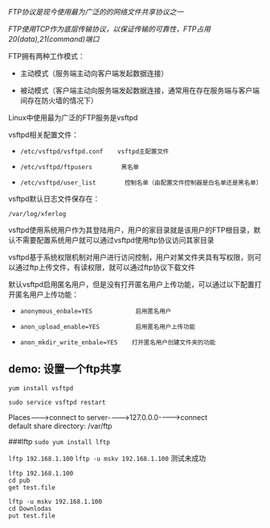 *FTP协议是现今使用最为广泛的的网络文件共享协议之一*

*FTP使用TCP作为底层传输协议，以保证传输的可靠性，FTP占用20(data),21(command)端口*

FTP拥有两种工作模式：

- 主动模式（服务端主动向客户端发起数据连接）

- 被动模式（客户端主动向服务端发起数据连接，通常用在存在服务端与客户端间存在防火墙的情况下）

Linux中使用最为广泛的FTP服务是vsftpd  

vsftpd相关配置文件：

- `/etc/vsftpd/vsftpd.conf    vsftpd主配置文件`

- `/etc/vsftpd/ftpusers        黑名单`

- `/etc/vsftpd/user_list        控制名单（由配置文件控制器是白名单还是黑名单）`


vsftpd默认日志文件保存在：  

`/var/log/xferlog`

vsftpd使用系统用户作为其登陆用户，用户的家目录就是该用户的FTP根目录，默认不需要配置系统用户就可以通过vsftpd使用ftp协议访问其家目录  

vsftpd基于系统权限机制对用户进行访问控制，用户对某文件夹具有写权限，则可以通过ftp上传文件，有读权限，就可以通过ftp协议下载文件  

默认vsftpd启用匿名用户，但是没有打开匿名用户上传功能，可以通过以下配置打开匿名用户上传功能：  

- `anonymous_enbale=YES            启用匿名用户  `

- `anon_upload_enable=YES          启用匿名用户上传功能`

- `anon_mkdir_write_enbale=YES    打开匿名用户创建文件夹的功能`




## demo: 设置一个ftp共享

`yum install vsftpd`

`sudo service vsftpd restart`

Places--->connect to server---->127.0.0.0---->connect  
default share directory: /var/ftp  


###lftp
`sudo yum install lftp`

`lftp 192.168.1.100`
`lftp -u mskv 192.168.1.100`  测试未成功

```
lftp 192.168.1.100
cd pub
get test.file
```

```
lftp -u mskv 192.168.1.100
cd Downlodas
put test.file
```
